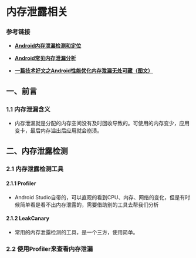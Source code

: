 # 内存泄露相关

### 参考链接

* [**Android内存泄漏检测和定位**](https://www.jianshu.com/p/1972a6d1f0fc)

* [**Android常见内存泄漏分析**](https://www.jianshu.com/p/52ac1ded7618)
* [**一篇技术好文之Android性能优化内存泄漏无处可藏（图文）**](https://www.jianshu.com/p/86a6d5cd3b05)

## 一、前言

### 1.1 内存泄漏含义

* 内存泄漏就是分配的内存空间没有及时回收导致的。可使用的内存变少，应用变卡，最后内存溢出后应用就会崩溃。

## 二、内存泄露检测

### 2.1 内存泄露检测工具

#### 2.1.1 Profiler

* Android Studio自带的，可以直观的看到CPU、内存、网络的变化，但是有时候简单看是看不出内存泄露的，需要借助别的工具去帮我们分析

#### 2.1.2 LeakCanary

* 常用的内存泄露检测的工具，是一个三方，使用简单。

### 2.2 使用Profiler来查看内存泄漏

